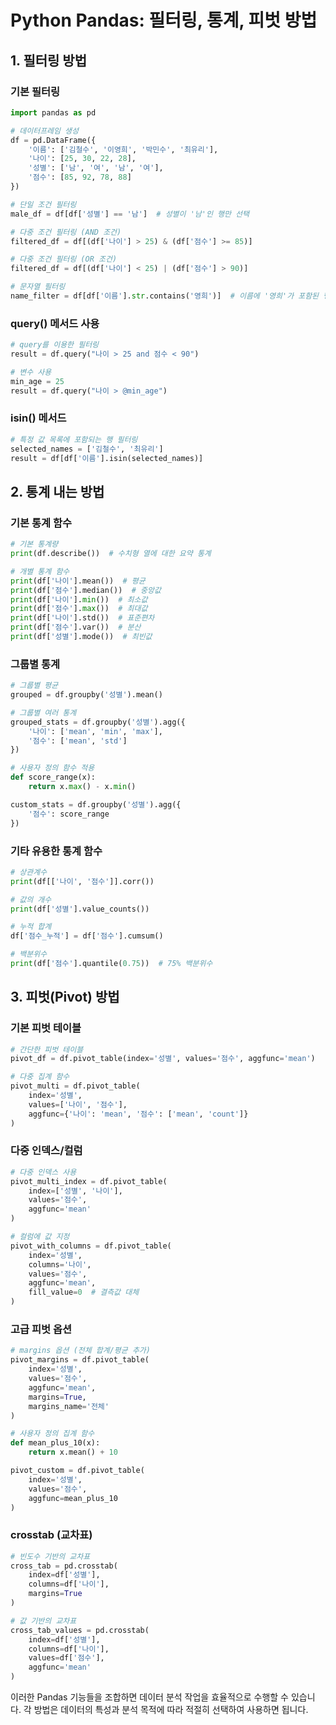 # Python Pandas: 필터링, 통계, 피벗 방법

## 1. 필터링 방법

### 기본 필터링
```python
import pandas as pd

# 데이터프레임 생성
df = pd.DataFrame({
    '이름': ['김철수', '이영희', '박민수', '최유리'],
    '나이': [25, 30, 22, 28],
    '성별': ['남', '여', '남', '여'],
    '점수': [85, 92, 78, 88]
})

# 단일 조건 필터링
male_df = df[df['성별'] == '남']  # 성별이 '남'인 행만 선택

# 다중 조건 필터링 (AND 조건)
filtered_df = df[(df['나이'] > 25) & (df['점수'] >= 85)]

# 다중 조건 필터링 (OR 조건)
filtered_df = df[(df['나이'] < 25) | (df['점수'] > 90)]

# 문자열 필터링
name_filter = df[df['이름'].str.contains('영희')]  # 이름에 '영희'가 포함된 행
```

### query() 메서드 사용
```python
# query를 이용한 필터링
result = df.query("나이 > 25 and 점수 < 90")

# 변수 사용
min_age = 25
result = df.query("나이 > @min_age")
```

### isin() 메서드
```python
# 특정 값 목록에 포함되는 행 필터링
selected_names = ['김철수', '최유리']
result = df[df['이름'].isin(selected_names)]
```

## 2. 통계 내는 방법

### 기본 통계 함수
```python
# 기본 통계량
print(df.describe())  # 수치형 열에 대한 요약 통계

# 개별 통계 함수
print(df['나이'].mean())  # 평균
print(df['점수'].median())  # 중앙값
print(df['나이'].min())  # 최소값
print(df['점수'].max())  # 최대값
print(df['나이'].std())  # 표준편차
print(df['점수'].var())  # 분산
print(df['성별'].mode())  # 최빈값
```

### 그룹별 통계
```python
# 그룹별 평균
grouped = df.groupby('성별').mean()

# 그룹별 여러 통계
grouped_stats = df.groupby('성별').agg({
    '나이': ['mean', 'min', 'max'],
    '점수': ['mean', 'std']
})

# 사용자 정의 함수 적용
def score_range(x):
    return x.max() - x.min()

custom_stats = df.groupby('성별').agg({
    '점수': score_range
})
```

### 기타 유용한 통계 함수
```python
# 상관계수
print(df[['나이', '점수']].corr())

# 값의 개수
print(df['성별'].value_counts())

# 누적 합계
df['점수_누적'] = df['점수'].cumsum()

# 백분위수
print(df['점수'].quantile(0.75))  # 75% 백분위수
```

## 3. 피벗(Pivot) 방법

### 기본 피벗 테이블
```python
# 간단한 피벗 테이블
pivot_df = df.pivot_table(index='성별', values='점수', aggfunc='mean')

# 다중 집계 함수
pivot_multi = df.pivot_table(
    index='성별',
    values=['나이', '점수'],
    aggfunc={'나이': 'mean', '점수': ['mean', 'count']}
)
```

### 다중 인덱스/컬럼
```python
# 다중 인덱스 사용
pivot_multi_index = df.pivot_table(
    index=['성별', '나이'],
    values='점수',
    aggfunc='mean'
)

# 컬럼에 값 지정
pivot_with_columns = df.pivot_table(
    index='성별',
    columns='나이',
    values='점수',
    aggfunc='mean',
    fill_value=0  # 결측값 대체
)
```

### 고급 피벗 옵션
```python
# margins 옵션 (전체 합계/평균 추가)
pivot_margins = df.pivot_table(
    index='성별',
    values='점수',
    aggfunc='mean',
    margins=True,
    margins_name='전체'
)

# 사용자 정의 집계 함수
def mean_plus_10(x):
    return x.mean() + 10

pivot_custom = df.pivot_table(
    index='성별',
    values='점수',
    aggfunc=mean_plus_10
)
```

### crosstab (교차표)
```python
# 빈도수 기반의 교차표
cross_tab = pd.crosstab(
    index=df['성별'],
    columns=df['나이'],
    margins=True
)

# 값 기반의 교차표
cross_tab_values = pd.crosstab(
    index=df['성별'],
    columns=df['나이'],
    values=df['점수'],
    aggfunc='mean'
)
```

이러한 Pandas 기능들을 조합하면 데이터 분석 작업을 효율적으로 수행할 수 있습니다. 각 방법은 데이터의 특성과 분석 목적에 따라 적절히 선택하여 사용하면 됩니다.